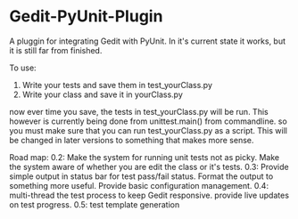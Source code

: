Gedit-PyUnit-Plugin
===================

A pluggin for integrating Gedit with PyUnit. In it's current state it works, but it is still far from finished. 

To use: 
1. Write your tests and save them in test_yourClass.py
2. Write your class and save it in yourClass.py

now ever time you save, the tests in test_yourClass.py will be run. This however is currently being done from unittest.main() from commandline. so you must make sure that you can run test_yourClass.py as a script. This will be changed in later versions to something that makes more sense.

Road map:
	0.2:
		Make the system for running unit tests not as picky.
		Make the system aware of whether you are edit the class or it's tests.
	0.3:
		Provide simple output in status bar for test pass/fail status.
		Format the output to something more useful.
		Provide basic configuration management.
	0.4:
		multi-thread the test process to keep Gedit responsive.
		provide live updates on test progress.
	0.5:
		test template generation
